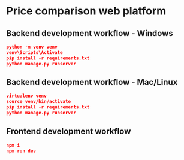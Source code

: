 # Price comparison web platform


## Backend development workflow - Windows

```json
python -m venv venv
venv\Scripts\Activate
pip install -r requirements.txt
python manage.py runserver
```

## Backend development workflow - Mac/Linux

```json
virtualenv venv
source venv/bin/activate
pip install -r requirements.txt
python manage.py runserver
```

## Frontend development workflow

```json
npm i
npm run dev
```